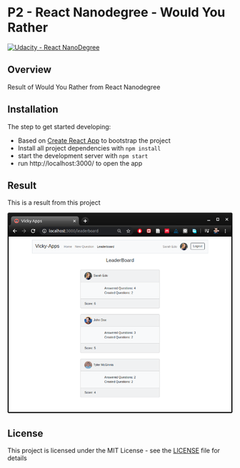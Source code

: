# **P2 - React Nanodegree - Would You Rather** 
[![Udacity - React NanoDegree](https://github.com/vickyaziz/sdc_p1_lanelines/blob/master/test_images/shield-udacity.png)](https://www.udacity.com/school-of-programming)


Overview
---
Result of Would You Rather from React Nanodegree


Installation
---

The step to get started developing:
* Based on [Create React App](https://github.com/facebookincubator/create-react-app) to bootstrap the project
* Install all project dependencies with ```npm install```
* start the development server with ```npm start```
* run http://localhost:3000/ to open the app


Result
---

[//]: # (Image References)
[pipe0]: ./result/screenshot.png "Would You Rather"

This is a result from this project 

![alt text][pipe0]


## License
This project is licensed under the MIT License - see the [LICENSE](LICENSE) file for details
